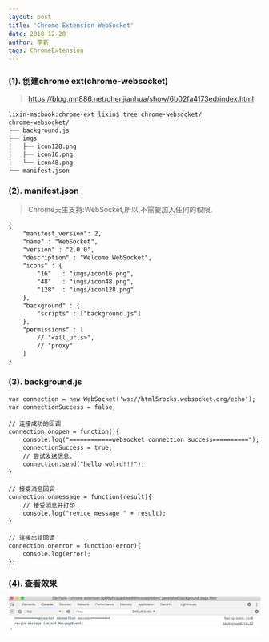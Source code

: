 ```yaml
---
layout: post
title: 'Chrome Extension WebSocket'
date: 2018-12-20
author: 李新
tags: ChromeExtension
---
```


### (1). 创建chrome ext(chrome-websocket)
> https://blog.mn886.net/chenjianhua/show/6b02fa4173ed/index.html 

```
lixin-macbook:chrome-ext lixin$ tree chrome-websocket/
chrome-websocket/
├── background.js
├── imgs
│   ├── icon128.png
│   ├── icon16.png
│   └── icon48.png
└── manifest.json
```
### (2). manifest.json
> Chrome天生支持:WebSocket,所以,不需要加入任何的权限.

```
{
    "manifest_version": 2,
    "name" : "WebSocket",
    "version" : "2.0.0",
    "description" : "Welcome WebSocket",
    "icons" : {
        "16"   : "imgs/icon16.png",
        "48"   : "imgs/icon48.png",
        "128"  : "imgs/icon128.png"
    },
    "background" : {
        "scripts" : ["background.js"]
    },
    "permissions" : [
        // "<all_urls>",
        // "proxy"
    ]
}

```

### (3). background.js 
```
var connection = new WebSocket('ws://html5rocks.websocket.org/echo');
var connectionSuccess = false;

// 连接成功的回调
connection.onopen = function(){
    console.log("============websocket connection success==========");
    connectionSuccess = true;
    // 尝试发送信息.
    connection.send("hello wolrd!!!");
}

// 接受消息回调
connection.onmessage = function(result){
    // 接受消息并打印
    console.log("revice message " + result);
}

// 连接出错回调
connection.onerror = function(error){
    console.log(error);
};
```

### (4). 查看效果

!["Chrome WebSocket演示"](/assets/chrome-ext/imgs/chrome-ext-websocket.jpg)
